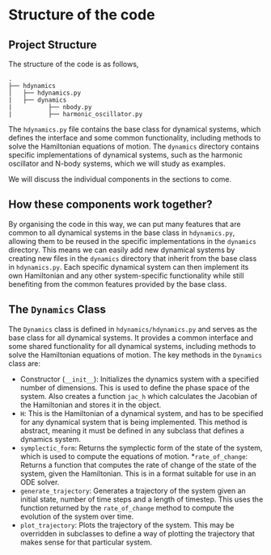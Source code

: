# Structure of the code

## Project Structure

The structure of the code is as follows,

```log
.
├── hdynamics
│   ├── hdynamics.py
|   ├── dynamics
|          ├── nbody.py
|          ├── harmonic_oscillator.py
```

The `hdynamics.py` file contains the base class for dynamical systems, which defines the interface and some common functionality, including methods to solve the Hamiltonian equations of motion. The `dynamics` directory contains specific implementations of dynamical systems, such as the harmonic oscillator and N-body systems, which we will study as examples.

We will discuss the individual components in the sections to come.

## How these components work together?

By organising the code in this way, we can put many features that are common to all dynamical systems in the base class in `hdynamics.py`, allowing them to be reused in the specific implementations in the `dynamics` directory. This means we can easily add new dynamical systems by creating new files in the `dynamics` directory that inherit from the base class in `hdynamics.py`. Each specific dynamical system can then implement its own Hamiltonian and any other system-specific functionality while still benefiting from the common features provided by the base class.

## The `Dynamics` Class

The `Dynamics` class is defined in `hdynamics/hdynamics.py` and serves as the base class for all dynamical systems. It provides a common interface and some shared functionality for all dynamical systems, including methods to solve the Hamiltonian equations of motion. The key methods in the `Dynamics` class are:


* Constructor (`__init__`): Initializes the dynamics system with a specified number of dimensions. This is used to define the phase space of the system. Also creates a function `jac_h` which calculates the Jacobian of the Hamiltonian and stores it in the object. 
* `H`: This is the Hamiltonian of a dynamical system, and has to be specified for any dynamical system that is being implemented. This method is abstract, meaning it must be defined in any subclass that defines a dynamics system. 
* `symplectic_form`: Returns the symplectic form of the state of the system, which is used to compute the equations of motion.
*`rate_of_change`: Returns a function that computes the rate of change of the state of the system, given the Hamiltonian. This is in a format suitable for use in an ODE solver.
* `generate_trajectory`: Generates a trajectory of the system given an initial state, number of time steps and a length of timestep. This uses the function returned by the `rate_of_change` method to compute the evolution of the system over time.
* `plot_trajectory`: Plots the trajectory of the system. This may be overridden in subclasses to define a way of plotting the trajectory that makes sense for that particular system.